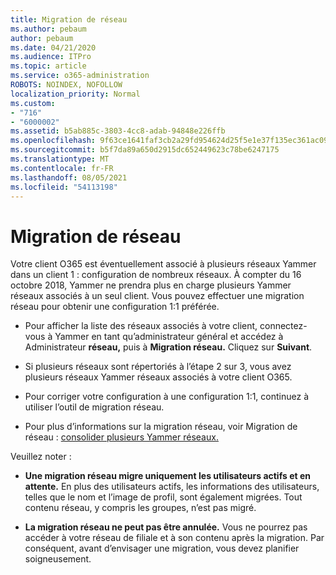 ```yaml
---
title: Migration de réseau
ms.author: pebaum
author: pebaum
ms.date: 04/21/2020
ms.audience: ITPro
ms.topic: article
ms.service: o365-administration
ROBOTS: NOINDEX, NOFOLLOW
localization_priority: Normal
ms.custom:
- "716"
- "6000002"
ms.assetid: b5ab885c-3803-4cc8-adab-94848e226ffb
ms.openlocfilehash: 9f63ce1641faf3cb2a29fd954624d25f5e1e37f135ec361ac09668086d78aa3e
ms.sourcegitcommit: b5f7da89a650d2915dc652449623c78be6247175
ms.translationtype: MT
ms.contentlocale: fr-FR
ms.lasthandoff: 08/05/2021
ms.locfileid: "54113198"
---
```

# <a name="network-migration"></a>Migration de réseau

Votre client O365 est éventuellement associé à plusieurs réseaux Yammer dans un client 1 : configuration de nombreux réseaux. À compter du 16 octobre 2018, Yammer ne prendra plus en charge plusieurs Yammer réseaux associés à un seul client. Vous pouvez effectuer une migration réseau pour obtenir une configuration 1:1 préférée.
  
- Pour afficher la liste des réseaux associés à votre client, connectez-vous à Yammer en tant qu’administrateur général et accédez à Administrateur **réseau,** puis à **Migration réseau.** Cliquez sur **Suivant**.

- Si plusieurs réseaux sont répertoriés à l’étape 2 sur 3, vous avez plusieurs réseaux Yammer réseaux associés à votre client O365.

- Pour corriger votre configuration à une configuration 1:1, continuez à utiliser l’outil de migration réseau.

- Pour plus d’informations sur la migration réseau, voir Migration de réseau : [consolider plusieurs Yammer réseaux.](https://docs.microsoft.com/yammer/configure-your-yammer-network/consolidate-multiple-yammer-networks)

Veuillez noter :
  
- **Une migration réseau migre uniquement les utilisateurs actifs et en attente.** En plus des utilisateurs actifs, les informations des utilisateurs, telles que le nom et l’image de profil, sont également migrées. Tout contenu réseau, y compris les groupes, n’est pas migré.

- **La migration réseau ne peut pas être annulée.** Vous ne pourrez pas accéder à votre réseau de filiale et à son contenu après la migration. Par conséquent, avant d’envisager une migration, vous devez planifier soigneusement.
